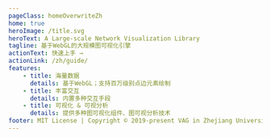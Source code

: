 ```yaml
---
pageClass: homeOverwriteZh
home: true
heroImage: /title.svg
heroText: A Large-scale Network Visualization Library
tagline: 基于WebGL的大规模图可视化引擎
actionText: 快速上手 →
actionLink: /zh/guide/
features:
    - title: 海量数据
      details: 基于WebGL；支持百万级别点边元素绘制
    - title: 丰富交互
      details: 内置多种交互手段
    - title: 可视化 & 可视分析
      details: 提供多种图可视化组件、图可视分析技术
footer: MIT License | Copyright © 2019-present VAG in Zhejiang University
---
```


<demo-background/>
<!-- <demo-table/> -->
